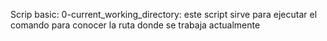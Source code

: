 Scrip basic:
0-current_working_directory: este script sirve para ejecutar el comando para conocer la ruta donde se trabaja actualmente

